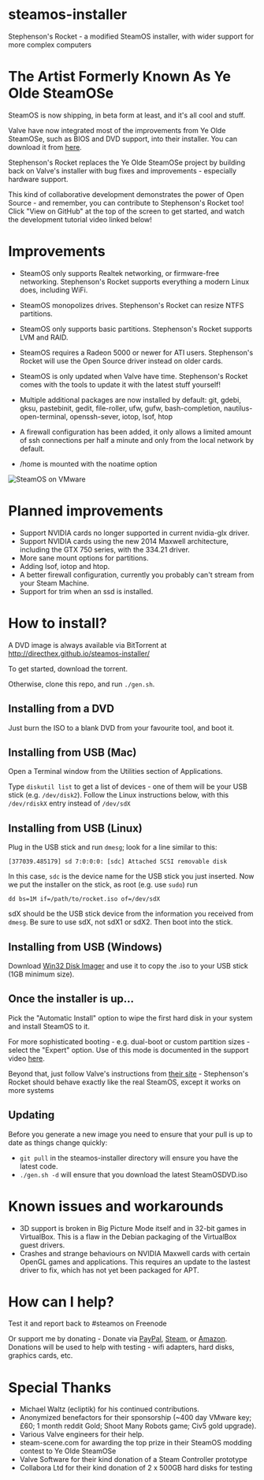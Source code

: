 # steamos-installer

Stephenson's Rocket - a modified SteamOS installer, with wider support for more complex computers

# The Artist Formerly Known As Ye Olde SteamOSe

SteamOS is now shipping, in beta form at least, and it's all cool and stuff.

Valve have now integrated most of the improvements from Ye Olde SteamOSe, such as BIOS and DVD support, into their installer. You can download it from [here](http://repo.steampowered.com/download/SteamOSDVD.iso).

Stephenson's Rocket replaces the Ye Olde SteamOSe project by building back on Valve's installer with bug fixes and improvements - especially hardware support.

This kind of collaborative development demonstrates the power of Open Source - and remember, you can contribute to Stephenson's Rocket too! Click "View on GitHub" at the top of the screen to get started, and watch the development tutorial video linked below!

# Improvements

- SteamOS only supports Realtek networking, or firmware-free networking. Stephenson's Rocket supports everything a modern Linux does, including WiFi.
- SteamOS monopolizes drives. Stephenson's Rocket can resize NTFS partitions.
- SteamOS only supports basic partitions. Stephenson's Rocket supports LVM and RAID.
- SteamOS requires a Radeon 5000 or newer for ATI users. Stephenson's Rocket will use the Open Source driver instead on older cards.
- SteamOS is only updated when Valve have time. Stephenson's Rocket comes with the tools to update it with the latest stuff yourself!

- Multiple additional packages are now installed by default: git, gdebi, gksu, pastebinit, gedit, file-roller, ufw, gufw, bash-completion, nautilus-open-terminal, openssh-sever, iotop, lsof, htop
- A firewall configuration has been added, it only allows a limited amount of ssh connections per half a minute and only from the local network by default.
- /home is mounted with the noatime option

![SteamOS on VMware](http://i.imgur.com/a3jnZ6r.png)

# Planned improvements

- Support NVIDIA cards no longer supported in current nvidia-glx driver.
- Support NVIDIA cards using the new 2014 Maxwell architecture, including the GTX 750 series, with the 334.21 driver.
- More sane mount options for partitions.
- Adding lsof, iotop and htop.
- A better firewall configuration, currently you probably can't stream from your Steam Machine.
- Support for trim when an ssd is installed.

# How to install?

A DVD image is always available via BitTorrent at http://directhex.github.io/steamos-installer/

To get started, download the torrent.

Otherwise, clone this repo, and run `./gen.sh`.

## Installing from a DVD

Just burn the ISO to a blank DVD from your favourite tool, and boot it.

## Installing from USB (Mac)

Open a Terminal window from the Utilities section of Applications.

Type `diskutil list` to get a list of devices - one of them will be your USB stick (e.g. `/dev/disk2`). Follow the Linux instructions below, with this `/dev/rdiskX` entry instead of `/dev/sdX`

## Installing from USB (Linux)

Plug in the USB stick and run `dmesg`; look for a line similar to this:

    [377039.485179] sd 7:0:0:0: [sdc] Attached SCSI removable disk

In this case, `sdc` is the device name for the USB stick you just inserted. Now we put the installer on the stick, as root (e.g. use `sudo`) run 

    dd bs=1M if=/path/to/rocket.iso of=/dev/sdX 
    
sdX should be the USB stick device from the information you received from `dmesg`. Be sure to use sdX, not sdX1 or sdX2. Then boot into the stick.

## Installing from USB (Windows)

Download [Win32 Disk Imager](http://sourceforge.net/projects/win32diskimager/) and use it to copy the .iso to your USB stick (1GB minimum size).

## Once the installer is up...

Pick the "Automatic Install" option to wipe the first hard disk in your system and install SteamOS to it.

For more sophisticated booting - e.g. dual-boot or custom partition sizes - select the "Expert" option. Use of this mode is documented in the support video [here](YT).

Beyond that, just follow Valve's instructions from [their site](http://store.steampowered.com/steamos/buildyourown) - Stephenson's Rocket should behave exactly like the real SteamOS, except it works on more systems

## Updating

Before you generate a new image you need to ensure that your pull is up to date as things change quickly:

- `git pull` in the steamos-installer directory will ensure you have the latest code.
- `./gen.sh -d` will ensure that you download the latest SteamOSDVD.iso

# Known issues and workarounds

- 3D support is broken in Big Picture Mode itself and in 32-bit games in VirtualBox. This is a flaw in the Debian packaging of the VirtualBox guest drivers.
- Crashes and strange behaviours on NVIDIA Maxwell cards with certain OpenGL games and applications. This requires an update to the lastest driver to fix, which has not yet been packaged for APT.

# How can I help?

Test it and report back to #steamos on Freenode

Or support me by donating - Donate via [PayPal](https://www.paypal.com/cgi-bin/webscr?cmd=_s-xclick&hosted_button_id=888397), [Steam](http://steamcommunity.com/id/directhex/wishlist), or [Amazon](http://www.amazon.co.uk/wishlist/LN9AGFCAGAHR). Donations will be used to help with testing - wifi adapters, hard disks, graphics cards, etc.

# Special Thanks

- Michael Waltz (ecliptik) for his continued contributions.
- Anonymized benefactors for their sponsorship (~400 day VMware key; £60; 1 month reddit Gold; Shoot Many Robots game; Civ5 gold upgrade).
- Various Valve engineers for their help.
- steam-scene.com for awarding the top prize in their SteamOS modding contest to Ye Olde SteamOSe
- Valve Software for their kind donation of a Steam Controller prototype
- Collabora Ltd for their kind donation of 2 x 500GB hard disks for testing
